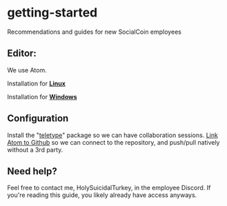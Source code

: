 # getting-started
Recommendations and guides for new SocialCoin employees

## Editor:
We use Atom.

Installation for **[Linux](https://atom.io/)**

Installation for **[Windows](https://flight-manual.atom.io/getting-started/sections/installing-atom/#platform-linux)**

## Configuration
Install the "[teletype](https://atom.io/packages/teletype)" package so we can have collaboration sessions. [Link Atom to Github](https://github.atom.io/) so we can connect to the repository, and push/pull natively without a 3rd party.

## Need help?
Feel free to contact me, HolySuicidalTurkey, in the employee Discord. If you're reading this guide, you likely already have access anyways.
